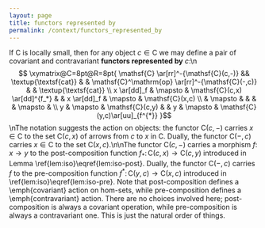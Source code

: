 ```yaml
---
layout: page
title: functors represented by
permalink: /context/functors_represented_by
---
```

If $\mathsf{C}$ is locally small, then for any object $c\in \mathsf{C}$ we may define a pair of covariant and contravariant **functors represented by** $c$:\n$$ \xymatrix@C=8pt@R=8pt{ \mathsf{C} \ar[rr]^-{\mathsf{C}(c,-)} && \textup{\textsf{cat}} & & \mathsf{C}^\mathrm{op} \ar[rr]^-{\mathsf{C}(-,c)} & & \textup{\textsf{cat}} \\ x \ar[dd]_f & \mapsto & \mathsf{C}(c,x) \ar[dd]^{f_*} & & x \ar[dd]_f & \mapsto & \mathsf{C}(x,c) \\ & \mapsto & & & & \mapsto & \\ y & \mapsto & \mathsf{C}(c,y) & & y & \mapsto & \mathsf{C}(y,c)\ar[uu]_{f^{*}} }$$\nThe notation suggests the action on objects: the functor $\mathsf{C}(c,-)$ carries $x \in \mathsf{C}$ to the set $\mathsf{C}(c,x)$ of arrows from $c$ to $x$ in $\mathsf{C}$. Dually, the functor $\mathsf{C}(-,c)$ carries $x \in \mathsf{C}$ to the set $\mathsf{C}(x,c)$.\n\nThe functor $\mathsf{C}(c,-)$ carries a morphism $f \colon x \to y$ to the post-composition function $f_* \colon \mathsf{C}(c,x) \to \mathsf{C}(c,y)$ introduced in Lemma \ref{lem:iso}\eqref{lem:iso-post}. Dually, the functor $\mathsf{C}(-,c)$ carries $f$ to the pre-composition function $f^* \colon \mathsf{C}(y,c) \to \mathsf{C}(x,c)$ introduced in \ref{lem:iso}\eqref{lem:iso-pre}. Note that post-composition defines a \emph{covariant} action on hom-sets, while pre-composition defines a \emph{contravariant} action. There are no choices involved here; post-composition is always a covariant operation, while pre-composition is always a contravariant one. This is just the natural order of things.

